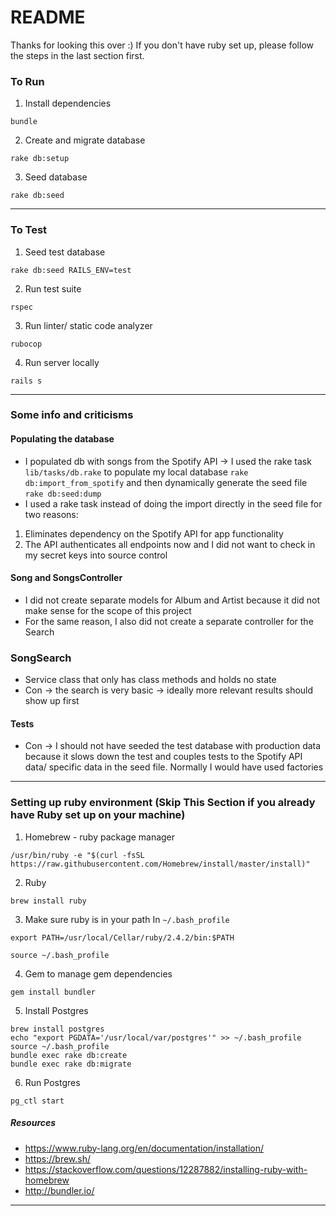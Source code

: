# README

Thanks for looking this over :)
If you don't have ruby set up, please follow the steps in the last section first.

### To Run
1. Install dependencies
```
bundle
```
2. Create and migrate database
```
rake db:setup
```
3. Seed database
```
rake db:seed
```
---

### To Test
1. Seed test database
```
rake db:seed RAILS_ENV=test
```

2. Run test suite
```
rspec
```
3. Run linter/ static code analyzer
```
rubocop
```
4. Run server locally
```
rails s
```

---

### Some info and criticisms
#### Populating the database
- I populated db with songs from the Spotify API -> I used the rake task `lib/tasks/db.rake` to populate my local database `rake db:import_from_spotify` and then dynamically generate the seed file `rake db:seed:dump`
- I used a rake task instead of doing the import directly in the seed file for two reasons:
1) Eliminates dependency on the Spotify API for app functionality
2) The API authenticates all endpoints now and I did not want to check in my secret keys into source control

#### Song and SongsController
- I did not create separate models for Album and Artist because it did not make sense for the scope of this project
- For the same reason, I also did not create a separate controller for the Search

### SongSearch
- Service class that only has class methods and holds no state
- Con -> the search is very basic -> ideally more relevant results should show up first

#### Tests
- Con -> I should not have seeded the test database with production data because it slows down the test and couples tests to the Spotify API data/ specific data in the seed file. Normally I would have used factories

---

### Setting up ruby environment (Skip This Section if you already have Ruby set up on your machine)

1. Homebrew - ruby package manager
```
/usr/bin/ruby -e "$(curl -fsSL https://raw.githubusercontent.com/Homebrew/install/master/install)"
```
2. Ruby
```
brew install ruby
```
3. Make sure ruby is in your path
In `~/.bash_profile`
```
export PATH=/usr/local/Cellar/ruby/2.4.2/bin:$PATH

source ~/.bash_profile
```
4. Gem to manage gem dependencies
```
gem install bundler
```
5. Install Postgres
```
brew install postgres
echo "export PGDATA='/usr/local/var/postgres'" >> ~/.bash_profile
source ~/.bash_profile
bundle exec rake db:create
bundle exec rake db:migrate
```
6. Run Postgres
```
pg_ctl start
```

##### Resources
- https://www.ruby-lang.org/en/documentation/installation/
- https://brew.sh/
- https://stackoverflow.com/questions/12287882/installing-ruby-with-homebrew
- http://bundler.io/

---

